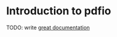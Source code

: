 # Introduction to pdfio

TODO: write [great documentation](http://jacobian.org/writing/what-to-write/)
